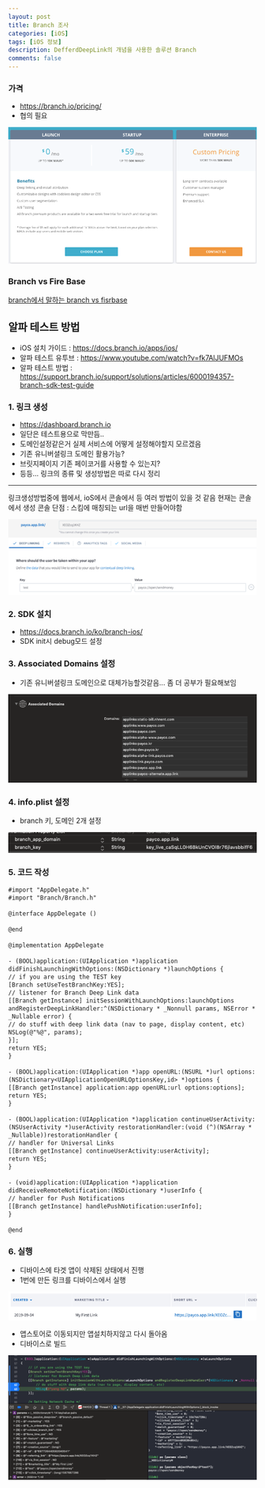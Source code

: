 ```yaml
---
layout: post
title: Branch 조사
categories: [iOS]
tags: [iOS 정보]
description: DefferdDeepLink의 개념을 사용한 솔루션 Branch
comments: false
---
```


### 가격

- https://branch.io/pricing/
- 협의 필요
<img src="/assets/media/iOS/branch1.png">

### Branch vs Fire Base


[branch에서 말하는 branch vs fisrbase](https://blog.branch.io/ko/branch가-firebase-다이나믹-링크를-대체할까요/)



## 알파 테스트 방법

- iOS 설치 가이드 : https://docs.branch.io/apps/ios/
- 알파 테스트 유투브 : https://www.youtube.com/watch?v=fk7AlJUFMOs
- 알파 테스트 방법 : https://support.branch.io/support/solutions/articles/6000194357-branch-sdk-test-guide

### 1. 링크 생성

- https://dashboard.branch.io
- 일단은 테스트용으로 막만듬..
- 도메인설정같은거 실제 서비스에 어떻게 설정해야할지 모르겠음
- 기존 유니버셜링크 도메인 활용가능?
- 브릿지페이지 기존 페이코거를 사용할 수 있는지?
- 등등... 링크의 종류 및 생성방법은 따로 다시 정리

---

링크생성방법중에 웹에서, ioS에서 콘솔에서 등 여러 방법이 있을 것 같음
현재는 콘솔에서 생성
콘솔 단점 : 스킴에 매칭되는 url을 매번 만들어야함

<img src="/assets/media/iOS/branch2.png">

### 2. SDK 설치

- https://docs.branch.io/ko/branch-ios/
- SDK init시 debug모드 설정

### 3. Associated Domains 설정

- 기존 유니버셜링크 도메인으로 대체가능할것같음... 좀 더 공부가 필요해보임

<img src="/assets/media/iOS/branch3.png">

### 4. info.plist 설정

- branch 키, 도메인 2개 설정

<img src="/assets/media/iOS/branch4.png">

### 5. 코드 작성 

``` objc
#import "AppDelegate.h"
#import "Branch/Branch.h"

@interface AppDelegate ()

@end

@implementation AppDelegate

- (BOOL)application:(UIApplication *)application didFinishLaunchingWithOptions:(NSDictionary *)launchOptions {
// if you are using the TEST key
[Branch setUseTestBranchKey:YES];
// listener for Branch Deep Link data
[[Branch getInstance] initSessionWithLaunchOptions:launchOptions andRegisterDeepLinkHandler:^(NSDictionary * _Nonnull params, NSError * _Nullable error) {
// do stuff with deep link data (nav to page, display content, etc)
NSLog(@"%@", params);
}];
return YES;
}

- (BOOL)application:(UIApplication *)app openURL:(NSURL *)url options:(NSDictionary<UIApplicationOpenURLOptionsKey,id> *)options {
[[Branch getInstance] application:app openURL:url options:options];
return YES;
}

- (BOOL)application:(UIApplication *)application continueUserActivity:(NSUserActivity *)userActivity restorationHandler:(void (^)(NSArray * _Nullable))restorationHandler {
// handler for Universal Links
[[Branch getInstance] continueUserActivity:userActivity];
return YES;
}

- (void)application:(UIApplication *)application didReceiveRemoteNotification:(NSDictionary *)userInfo {
// handler for Push Notifications
[[Branch getInstance] handlePushNotification:userInfo];
}

@end
```

### 6. 실행

- 디바이스에 타겟 앱이 삭제된 상태에서 진행
- 1번에 만든 링크를 디바이스에서 실행

<img src="/assets/media/iOS/branch5.png">

- 앱스토어로 이동되지만 앱설치하지않고 다시 돌아옴
- 디바이스로 빌드 

<img src="/assets/media/iOS/branch6.png">
